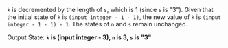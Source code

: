 `k` is decremented by the length of `s`, which is 1 (since `s` is "3"). Given that the initial state of `k` is `(input integer - 1 - 1)`, the new value of `k` is `(input integer - 1 - 1) - 1`. The states of `n` and `s` remain unchanged.

Output State: **`k` is (input integer - 3), `n` is 3, `s` is "3"**